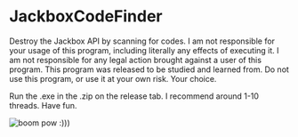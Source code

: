 # JackboxCodeFinder
Destroy the Jackbox API by scanning for codes. I am not responsible for your usage of this program, including literally any effects of executing it. I am not responsible for any legal action brought against a user of this program. This program was released to be studied and learned from. Do not use this program, or use it at your own risk. Your choice.

Run the .exe in the .zip on the release tab. I recommend around 1-10 threads. Have fun.

![boom pow :)))](https://cdn.discordapp.com/attachments/612149594733936683/767278743353819166/ezgif-5-e5c77cde5ab0.gif "iss pretty fast ngl")
